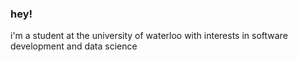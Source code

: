 ### hey!
i'm a student at the university of waterloo with interests in software development and data science

